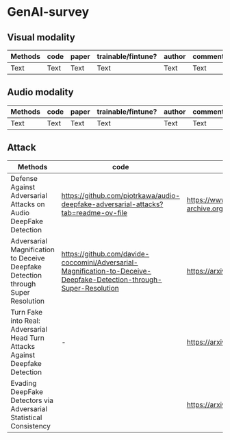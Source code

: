 # GenAI-survey

## Visual modality
| Methods | code | paper |trainable/fintune?|author|comments|
| -------- | -------- | -------- |-------- | -------- |-------- | 
| Text     | Text     | Text     | Text     | Text     | Text     | Text     |

## Audio modality
| Methods | code | paper |trainable/fintune?|author|comments|
| -------- | -------- | -------- |-------- | -------- |-------- | 
| Text     | Text     | Text     | Text     | Text     | Text     | Text     |


## Attack 
| Methods | code | paper |blackbox?|year|comments|
| -------- | -------- | -------- |-------- | -------- |-------- | 
|Defense Against Adversarial Attacks on Audio DeepFake Detection   | https://github.com/piotrkawa/audio-deepfake-adversarial-attacks?tab=readme-ov-file     | https://www.isca-archive.org/interspeech_2023/kawa23_interspeech.html     | white+black    | 2023     | audio     | 
|Adversarial Magnification to Deceive Deepfake Detection through Super Resolution|https://github.com/davide-coccomini/Adversarial-Magnification-to-Deceive-Deepfake-Detection-through-Super-Resolution | https://arxiv.org/pdf/2407.02670|blackbox|2024|img
|Turn Fake into Real: Adversarial Head Turn Attacks Against Deepfake Detection|-|https://arxiv.org/abs/2309.01104|black|2023|img
|Evading DeepFake Detectors via Adversarial Statistical Consistency||https://arxiv.org/pdf/2304.11670|black-white|2023|img

